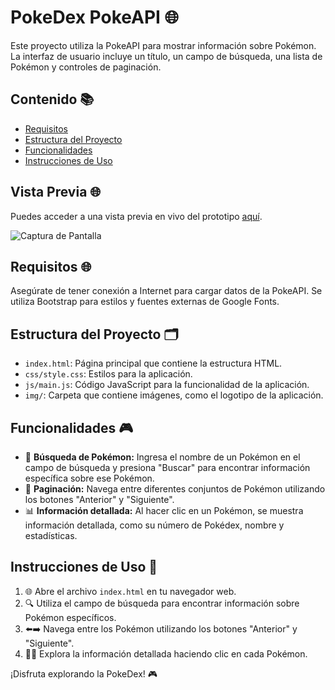 # PokeDex PokeAPI 🌐

Este proyecto utiliza la PokeAPI para mostrar información sobre Pokémon. La interfaz de usuario incluye un título, un campo de búsqueda, una lista de Pokémon y controles de paginación.

## Contenido 📚

- [Requisitos](#requisitos)
- [Estructura del Proyecto](#estructura-del-proyecto)
- [Funcionalidades](#funcionalidades)
- [Instrucciones de Uso](#instrucciones-de-uso)

## Vista Previa 🌐

Puedes acceder a una vista previa en vivo del prototipo [aquí](https://chimerical-faun-8df636.netlify.app/).

![Captura de Pantalla](https://github.com/DannyCrisostomo/PokeDex_PokeAPI/blob/c06a846de443e849fe9f5ddb552271f821efa1f6/img/pokedex.png)


## Requisitos 🌐

Asegúrate de tener conexión a Internet para cargar datos de la PokeAPI. Se utiliza Bootstrap para estilos y fuentes externas de Google Fonts.

## Estructura del Proyecto 🗂️

- `index.html`: Página principal que contiene la estructura HTML.
- `css/style.css`: Estilos para la aplicación.
- `js/main.js`: Código JavaScript para la funcionalidad de la aplicación.
- `img/`: Carpeta que contiene imágenes, como el logotipo de la aplicación.

## Funcionalidades 🎮

- 📝 **Búsqueda de Pokémon:** Ingresa el nombre de un Pokémon en el campo de búsqueda y presiona "Buscar" para encontrar información específica sobre ese Pokémon.
- 🔄 **Paginación:** Navega entre diferentes conjuntos de Pokémon utilizando los botones "Anterior" y "Siguiente".
- 📊 **Información detallada:** Al hacer clic en un Pokémon, se muestra información detallada, como su número de Pokédex, nombre y estadísticas.

## Instrucciones de Uso 🚀

1. 🌐 Abre el archivo `index.html` en tu navegador web.
2. 🔍 Utiliza el campo de búsqueda para encontrar información sobre Pokémon específicos.
3. ⬅️➡️ Navega entre los Pokémon utilizando los botones "Anterior" y "Siguiente".
4. 🕵️‍♂️ Explora la información detallada haciendo clic en cada Pokémon.

¡Disfruta explorando la PokeDex! 🎮
